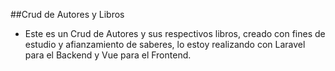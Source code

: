 ##Crud de Autores y Libros

- Este es un Crud de Autores y sus respectivos libros, creado con fines de estudio y afianzamiento de saberes, lo estoy realizando con Laravel para el Backend y Vue para el Frontend.
